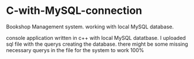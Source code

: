 # C-with-MySQL-connection
 Bookshop Management system. working with local MySQL database. 

console application written in c++ with local MySQL datatbase.
I uploaded sql file with the querys creating the database.
there might be some missing necessary querys in the file for the system to work 100%
